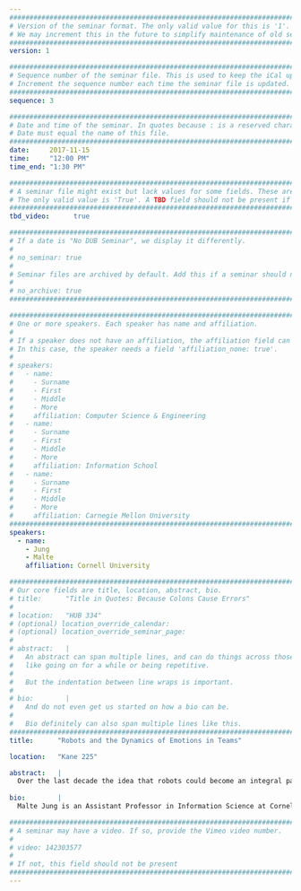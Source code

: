 ```yaml
---
################################################################################
# Version of the seminar format. The only valid value for this is '1'. 
# We may increment this in the future to simplify maintenance of old seminars.
################################################################################
version: 1

################################################################################
# Sequence number of the seminar file. This is used to keep the iCal up to date.
# Increment the sequence number each time the seminar file is updated.
################################################################################
sequence: 3

################################################################################
# Date and time of the seminar. In quotes because : is a reserved character.
# Date must equal the name of this file.
################################################################################
date:     2017-11-15
time:     "12:00 PM"
time_end: "1:30 PM"

################################################################################
# A seminar file might exist but lack values for some fields. These are 'TBD'. 
# The only valid value is 'True'. A TBD field should not be present if 'False'.
################################################################################
tbd_video:      true

################################################################################
# If a date is "No DUB Seminar", we display it differently.
#
# no_seminar: true
#
# Seminar files are archived by default. Add this if a seminar should not be.
#
# no_archive: true
################################################################################

################################################################################
# One or more speakers. Each speaker has name and affiliation.
#
# If a speaker does not have an affiliation, the affiliation field can be removed.
# In this case, the speaker needs a field 'affiliation_none: true'.
#
# speakers:
#   - name: 
#     - Surname
#     - First
#     - Middle
#     - More
#     affiliation: Computer Science & Engineering 
#   - name: 
#     - Surname
#     - First
#     - Middle
#     - More
#     affiliation: Information School 
#   - name: 
#     - Surname
#     - First
#     - Middle
#     - More
#     affiliation: Carnegie Mellon University 
################################################################################
speakers:
  - name:
    - Jung
    - Malte
    affiliation: Cornell University

################################################################################
# Our core fields are title, location, abstract, bio.
# title:      "Title in Quotes: Because Colons Cause Errors"
# 
# location:   "HUB 334"
# (optional) location_override_calendar:
# (optional) location_override_seminar_page:
#
# abstract:   |
#   An abstract can span multiple lines, and can do things across those lines,
#   like going on for a while or being repetitive.
#
#   But the indentation between line wraps is important.
#
# bio:        |
#   And do not even get us started on how a bio can be.
#
#   Bio definitely can also span multiple lines like this.
################################################################################
title:      "Robots and the Dynamics of Emotions in Teams"

location:   "Kane 225"

abstract:   |
  Over the last decade the idea that robots could become an integral part of teamwork developed from a promising vision into a reality. Robots support teamwork across a wide range of settings covering search and rescue missions, minimally invasive surgeries, space exploration missions, and manufacturing. Scholars have increasingly explored the ways in which robots influence how work in teams is performed, but that work has primarily focused on task specific aspects of team functioning such as the development of situational awareness, common ground, and task coordination. Robots, however, can affect teamwork not only through the task-specific functions they have been developed to serve but also by affecting a team’s regulation of emotion. In this talk I present empirical findings from several studies that show how theory and methods that were originally developed to understand the role of emotions in marital interactions can help us to not only further our understanding of teamwork but also to inform how we design robots to improve teamwork through their emotion regulatory behavior. 
  
bio:        |
  Malte Jung is an Assistant Professor in Information Science at Cornell University and the Nancy H. ’62 and Philip M. ’62 Young Sesquicentennial Faculty Fellow. His research focuses on the intersections of teamwork, robots, and emotion. The goal of his research is to inform our basic understanding of robots in work teams as well as to inform how we design technology to support teamwork across a wide range of settings. Malte Jung received his Ph.D. in Mechanical Engineering from Stanford University. Prior to joining Cornell, Malte Jung completed a postdoc at the Center for Work, Technology, and Organization at Stanford University. He holds a Diploma in Mechanical Engineering from the Technical University of Munich and an M.S. degree in Mechanical Engineering from Stanford University.

################################################################################
# A seminar may have a video. If so, provide the Vimeo video number.
#
# video: 142303577
#
# If not, this field should not be present 
################################################################################
---
```

